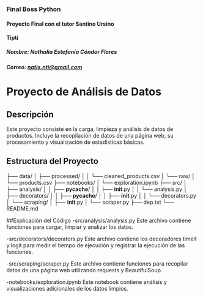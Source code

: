 ### Final Boss Python
#### Proyecto Final con el tutor Santino Ursino
#### Tipti
##### Nombre: Nathalia Estefanía Cóndor Flores
##### Correo: natis.nti@gmail.com

# Proyecto de Análisis de Datos

## Descripción

Este proyecto consiste en la carga, limpieza y análisis de datos de productos. Incluye la recopilación de datos de una página web, su procesamiento y visualización de estadísticas básicas.

## Estructura del Proyecto

├── data/
│   ├── processed/
│   │   └── cleaned_products.csv
│   └── raw/
│       └── products.csv
├── notebooks/
│   └── exploration.ipynb
├── src/
│   ├── analysis/
│   │   ├── __pycache__/
│   │   ├── __init__.py
│   │   └── analysis.py
│   ├── decorators/
│   │   ├── __pycache__/
│   │   ├── __init__.py
│   │   └── decorators.py
│   └── scraping/
│       ├── __init__.py
│       └── scraper.py
├── dep.txt
└── README.md


##Explicación del Código
-src/analysis/analysis.py
Este archivo contiene funciones para cargar, limpiar y analizar los datos.

-src/decorators/decorators.py
Este archivo contiene los decoradores timeit y logit para medir el tiempo de ejecución y registrar la ejecución de las funciones.

-src/scraping/scraper.py
Este archivo contiene funciones para recopilar datos de una página web utilizando requests y BeautifulSoup.

-notebooks/exploration.ipynb
Este notebook contiene análisis y visualizaciones adicionales de los datos limpios.
